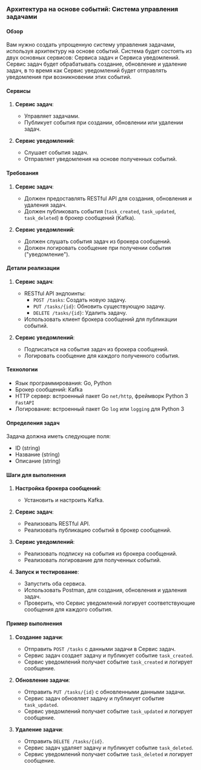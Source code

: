 ### Архитектура на основе событий: Система управления задачами

#### Обзор
Вам нужно создать упрощенную систему управления задачами, используя архитектуру на основе событий. Система будет состоять из двух основных сервисов: Сервиса задач и Сервиса уведомлений. Сервис задач будет обрабатывать создание, обновление и удаление задач, в то время как Сервис уведомлений будет отправлять уведомления при возникновении этих событий.

#### Сервисы

1. **Сервис задач**:
    - Управляет задачами.
    - Публикует события при создании, обновлении или удалении задач.

2. **Сервис уведомлений**:
    - Слушает события задач.
    - Отправляет уведомления на основе полученных событий.

#### Требования

1. **Сервис задач**:
    - Должен предоставлять RESTful API для создания, обновления и удаления задач.
    - Должен публиковать события (`task_created`, `task_updated`, `task_deleted`) в брокер сообщений (Kafka).

2. **Сервис уведомлений**:
    - Должен слушать события задач из брокера сообщений.
    - Должен логировать сообщение при получении события ("уведомление").

#### Детали реализации

1. **Сервис задач**:
    - RESTful API эндпоинты:
        - `POST /tasks`: Создать новую задачу.
        - `PUT /tasks/{id}`: Обновить существующую задачу.
        - `DELETE /tasks/{id}`: Удалить задачу.
    - Использовать клиент брокера сообщений для публикации событий.

2. **Сервис уведомлений**:
    - Подписаться на события задач из брокера сообщений.
    - Логировать сообщение для каждого полученного события.

#### Технологии

- Язык программирования: Go, Python
- Брокер сообщений: Kafka
- HTTP сервер: встроенный пакет Go `net/http`, фреймворк Python 3 `FastAPI`
- Логирование: встроенный пакет Go `log` или `logging` для Python 3

#### Определения задач

Задача должна иметь следующие поля:

- ID (string)
- Название (string)
- Описание (string)

#### Шаги для выполнения

1. **Настройка брокера сообщений**:
    - Установить и настроить Kafka.

2. **Сервис задач**:
    - Реализовать RESTful API.
    - Реализовать публикацию событий в брокер сообщений.

3. **Сервис уведомлений**:
    - Реализовать подписку на события из брокера сообщений.
    - Реализовать логирование для полученных событий.

4. **Запуск и тестирование**:
    - Запустить оба сервиса.
    - Использовать Postman, для создания, обновления и удаления задач.
    - Проверить, что Сервис уведомлений логирует соответствующие сообщения для каждого события.

#### Пример выполнения

1. **Создание задачи**:
    - Отправить `POST /tasks` с данными задачи в Сервис задач.
    - Сервис задач создает задачу и публикует событие `task_created`.
    - Сервис уведомлений получает событие `task_created` и логирует сообщение.

2. **Обновление задачи**:
    - Отправить `PUT /tasks/{id}` с обновленными данными задачи.
    - Сервис задач обновляет задачу и публикует событие `task_updated`.
    - Сервис уведомлений получает событие `task_updated` и логирует сообщение.

3. **Удаление задачи**:
    - Отправить `DELETE /tasks/{id}`.
    - Сервис задач удаляет задачу и публикует событие `task_deleted`.
    - Сервис уведомлений получает событие `task_deleted` и логирует сообщение.
